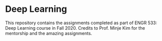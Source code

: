 # Deep Learning

This repository contains the assignments completed as part of ENGR 533: Deep Learning course in Fall 2020. Credits to Prof. Minje Kim for the mentorship and the amazing assignments. 
